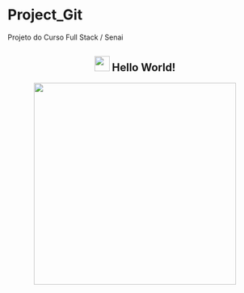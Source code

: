 # Project_Git
Projeto do Curso Full Stack / Senai


<span align="center">

## <img src="https://raw.githubusercontent.com/iampavangandhi/iampavangandhi/master/gifs/Hi.gif" width="30px"> Hello World! </h2>

</span>


<div align="center">
<img src="https://user-images.githubusercontent.com/103859990/164997723-eddd151f-7fec-4127-bbc9-cbc419b79d1f.png" width="400px" />
</div>

